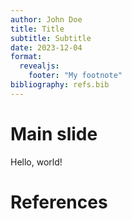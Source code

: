 ```yaml
---
author: John Doe
title: Title
subtitle: Subtitle
date: 2023-12-04
format:
  revealjs: 
    footer: "My footnote"
bibliography: refs.bib
---
```


# Main slide

Hello, world!

# References